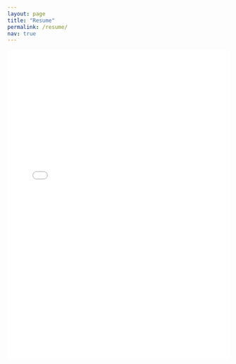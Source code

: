 ```yaml
---
layout: page
title: "Resume"
permalink: /resume/
nav: true
---
```


<embed src="{{ '/assets/files/resume.pdf' | relative_url }}" type="application/pdf" width="100%" height="700px" />
